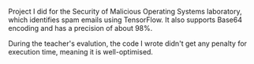 Project I did for the Security of Malicious Operating Systems laboratory, which identifies spam emails using TensorFlow. It also supports Base64 encoding and has a precision of about 98%.

During the teacher's evalution, the code I wrote didn't get any penalty for execution time, meaning it is well-optimised.
